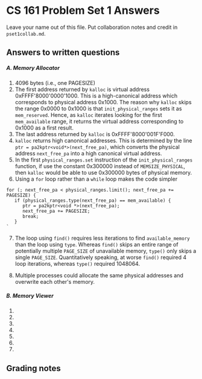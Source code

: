 # CS 161 Problem Set 1 Answers

Leave your name out of this file. Put collaboration notes and credit in
`pset1collab.md`.

## Answers to written questions

##### A. Memory Allocator

1. 4096 bytes (i.e., one PAGESIZE)
2. The first address returned by `kalloc` is virtual address 0xFFFF'8000'0000'1000. This is a high-canonical address which corresponds to physical address 0x1000. The reason why `kalloc` skips the range 0x0000 to 0x1000 is that `init_physical_ranges` sets it as `mem_reserved`. Hence, as `kalloc` iterates looking for the first `mem_available` range, it returns the virtual address corresponding to 0x1000 as a first result.
3. The last address returned by `kalloc` is 0xFFFF'8000'001F'F000.
4. `kalloc` returns high canonical addresses. This is determined by the line
   `ptr = pa2kptr<void*>(next_free_pa)`, which converts the physical address `next_free_pa` into a high canonical virtual address.
5. In the first `physical_ranges.set` instruction of the `init_physical_ranges` function, if use the constant 0x300000 instead of `MEMSIZE_PHYSICAL`, then `kalloc` would be able to use 0x300000 bytes of physical memory.
6. Using a `for` loop rather than a `while` loop makes the code simpler

```
for (; next_free_pa < physical_ranges.limit(); next_free_pa += PAGESIZE) {
   if (physical_ranges.type(next_free_pa) == mem_available) {
      ptr = pa2kptr<void *>(next_free_pa);
      next_free_pa += PAGESIZE;
      break;
   }
`
```

7. The loop using `find()` requires less iterations to find `available_memory` than the loop using `type`. Whereas `find()` skips an entire range of potentially multiple `PAGE_SIZE` of unavailable memory, `type()` only skips a single `PAGE_SIZE`. Quantitatively speaking, at worse `find()` required 4 loop iterations, whereas `type()` required 1048064.

8. Multiple processes could allocate the same physical addresses and overwrite each other's memory.

##### B. Memory Viewer

1.
2.
3.
4.
5.
6.
7.

## Grading notes
